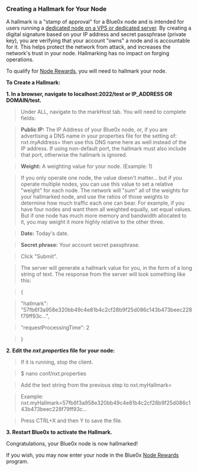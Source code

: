 ### **Creating a Hallmark for Your Node** ###

A hallmark is a "stamp of approval" for a Blue0x node and is intended for users running a [dedicated node on a VPS or dedicated server](vps.md).  By creating a digital signature based on your IP address and secret passphrase (private key), you are verifying that your account "owns" a node and is accountable for it.  This helps protect the network from attack, and increases the network's trust in your node.   Hallmarking has no impact on forging operations.  

To qualify for [Node Rewards](../node_rewards/index.md), you will need to hallmark your node.

**To Create a Hallmark:**

**1. In a browser, navigate to localhost:2022/test or IP_ADDRESS OR DOMAIN/test.**

>Under ALL, navigate to the markHost tab. You will need to complete fields:

>**Public IP:** The IP Address of your Blue0x node, or, if you are advertising a DNS name in your properties file for the setting of: nxt.myAddress= then use this DNS name here as well instead of the IP address. If using non-default port, the hallmark must also include that port, otherwise the hallmark is ignored.

>**Weight:** A weighting value for your node. (Example: 1)

>If you only operate one node, the value doesn't matter... but if you operate multiple nodes, you can use this value to set a relative "weight" for each node.  The network will "sum" all of the weights for your hallmarked node, and use the ratios of those weights to determine how much traffic each one can bear.  For example, if you have four nodes and want them all weighted equally, set equal values.  But if one node has much more memory and bandwidth allocated to it, you may weight it more highly relative to the other three.

>**Date:** Today's date.

>**Secret phrase:** Your account secret passphrase.

>Click "Submit".

>The server will generate a hallmark value for you, in the form of a long string of text.  The response from the server will look something like this:

>{

 >"hallmark": "57fb6f3a958e320bb49c4e81b4c2cf28b9f25d086c143b473beec228f79ff93c...",

 >"requestProcessingTime": 2

>}

**2. Edit the _nxt.properties_ file for your node:**

>If it is running, stop the client.

>$ nano conf/nxt.properties

>Add the text string from the previous step to nxt.myHallmark= 

>Example:
 nxt.myHallmark=57fb6f3a958e320bb49c4e81b4c2cf28b9f25d086c143b473beec228f79ff93c...

>Press CTRL+X and then Y to save the file.


**3. Restart Blue0x to activate the Hallmark.**

Congratulations, your Blue0x node is now hallmarked!

If you wish, you may now enter your node in the Blue0x [Node Rewards](../node_rewards/index.md) program.